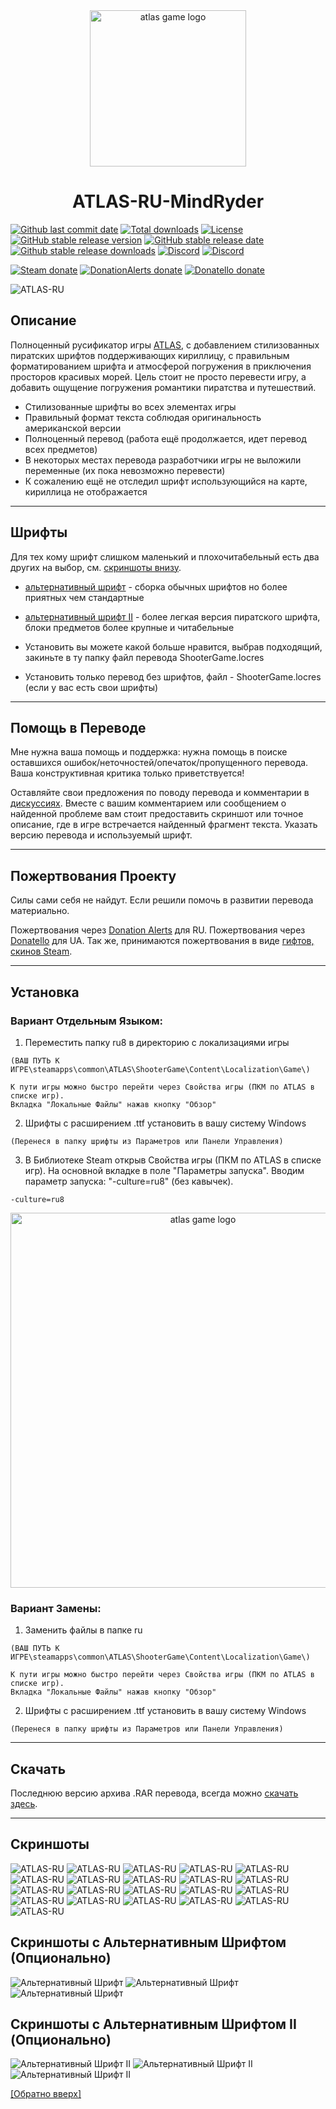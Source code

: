 <div align="center"><img src="https://github.com/mindryder/ATLAS-RU/raw/main/preview/atlas.png" width="250" alt="atlas game logo" align="center" style="max-width: 100%;">

# ATLAS-RU-MindRyder
</div>

[![Github last commit date](https://img.shields.io/github/last-commit/mindryder/ATLAS-RU.svg?label=Updated&logo=github&cacheSeconds=600)](https://github.com/mindryder/ATLAS-RU/commits)
[![Total downloads](https://img.shields.io/github/downloads/mindryder/ATLAS-RU/total.svg?label=Downloads&logo=github&cacheSeconds=600)](https://github.com/mindryder/ATLAS-RU/releases)
[![License](https://img.shields.io/github/license/mindryder/ATLAS-RU.svg?label=License&logo=apache&cacheSeconds=2592000)](https://github.com/mindryder/ATLAS-RU/blob/main/LICENSE.txt)
[![GitHub stable release version](https://img.shields.io/github/v/release/mindryder/ATLAS-RU.svg?label=Stable&logo=github&cacheSeconds=600)](https://github.com/mindryder/ATLAS-RU/releases/latest)
[![GitHub stable release date](https://img.shields.io/github/release-date/mindryder/ATLAS-RU.svg?label=Released&logo=github&cacheSeconds=600)](https://github.com/mindryder/ATLAS-RU/releases/latest)
[![Github stable release downloads](https://img.shields.io/github/downloads/mindryder/ATLAS-RU/latest/total.svg?label=Downloads&logo=github&cacheSeconds=600)](https://github.com/mindryder/ATLAS-RU/releases/latest)
[![Discord](https://img.shields.io/discord/472567888549773313.svg?color=7289da&label=Discord%20%D1%80%D1%83%D1%81%D1%81%D0%BA%D0%BE%D0%B3%D0%BE%D0%B2%D0%BE%D1%80%D1%8F%D1%89%D0%B8%D1%85%20%D0%BF%D0%BE%20%D0%B8%D0%B3%D1%80%D0%B5%20ATLAS&logo=discord&logoColor=white&cacheSeconds=3600)](https://discord.gg/FAMBjBt)
[![Discord](https://discord.com/api/guilds/472567888549773313/widget.png)](https://discord.gg/FAMBjBt)

[![Steam donate](https://img.shields.io/badge/Steam-donate-000000.svg?logo=steam)](https://steamcommunity.com/tradeoffer/new/?partner=14288470&amp;token=1JHFSV4e)
[![DonationAlerts donate](https://img.shields.io/badge/Donation%20Alerts-donate-blueviolet)](https://www.donationalerts.com/r/mindryder)
[![Donatello donate](https://img.shields.io/badge/Donatello-donate-blueviolet)](https://donatello.to/MindRyder)

![ATLAS-RU](https://github.com/mindryder/ATLAS-RU/raw/main/preview/1.png)
## Описание

Полноценный русификатор игры [ATLAS](https://store.steampowered.com/app/834910/ATLAS/), с добавлением стилизованных пиратских шрифтов поддерживающих кириллицу, с правильным форматированием шрифта и атмосферой погружения в приключения просторов красивых морей. Цель стоит не просто перевести игру, а добавить ощущение погружения романтики пиратства и путешествий.

- Стилизованные шрифты во всех элементах игры
- Правильный формат текста соблюдая оригинальность американской версии
- Полноценный перевод (работа ещё продолжается, идет перевод всех предметов)
- В некоторых местах перевода разработчики игры не выложили переменные (их пока невозможно перевести)
- К сожалению ещё не отследил шрифт использующийся на карте, кириллица не отображается
---
## Шрифты

Для тех кому шрифт слишком маленький и плохочитабельный есть два других на выбор, см. [скриншоты внизу](https://github.com/mindryder/ATLAS-RU/blob/main/README.md#%D1%81%D0%BA%D1%80%D0%B8%D0%BD%D1%88%D0%BE%D1%82%D1%8B-%D1%81-%D0%B0%D0%BB%D1%8C%D1%82%D0%B5%D1%80%D0%BD%D0%B0%D1%82%D0%B8%D0%B2%D0%BD%D1%8B%D0%BC-%D1%88%D1%80%D0%B8%D1%84%D1%82%D0%BE%D0%BC-%D0%BE%D0%BF%D1%86%D0%B8%D0%BE%D0%BD%D0%B0%D0%BB%D1%8C%D0%BD%D0%BE). 

- [альтернативный шрифт](https://github.com/mindryder/ATLAS-RU/blob/main/README.md#%D1%81%D0%BA%D1%80%D0%B8%D0%BD%D1%88%D0%BE%D1%82%D1%8B-%D1%81-%D0%B0%D0%BB%D1%8C%D1%82%D0%B5%D1%80%D0%BD%D0%B0%D1%82%D0%B8%D0%B2%D0%BD%D1%8B%D0%BC-%D1%88%D1%80%D0%B8%D1%84%D1%82%D0%BE%D0%BC-%D0%BE%D0%BF%D1%86%D0%B8%D0%BE%D0%BD%D0%B0%D0%BB%D1%8C%D0%BD%D0%BE) - сборка обычных шрифтов но более приятных чем стандартные 
- [альтернативный шрифт II](https://github.com/mindryder/ATLAS-RU/blob/main/README.md#%D1%81%D0%BA%D1%80%D0%B8%D0%BD%D1%88%D0%BE%D1%82%D1%8B-%D1%81-%D0%B0%D0%BB%D1%8C%D1%82%D0%B5%D1%80%D0%BD%D0%B0%D1%82%D0%B8%D0%B2%D0%BD%D1%8B%D0%BC-%D1%88%D1%80%D0%B8%D1%84%D1%82%D0%BE%D0%BC-ii-%D0%BE%D0%BF%D1%86%D0%B8%D0%BE%D0%BD%D0%B0%D0%BB%D1%8C%D0%BD%D0%BE) - более легкая версия пиратского шрифта, блоки предметов более крупные и читабельные

- Установить вы можете какой больше нравится, выбрав подходящий, закиньте в ту папку файл перевода ShooterGame.locres
- Установить только перевод без шрифтов, файл - ShooterGame.locres (если у вас есть свои шрифты)

---
## Помощь в Переводе

Мне нужна ваша помощь и поддержка: нужна помощь в поиске оставшихся ошибок/неточностей/опечаток/пропущенного перевода. Ваша конструктивная критика только приветствуется!

Оставляйте свои предложения по поводу перевода и комментарии в [дискуссиях](https://github.com/mindryder/ATLAS-RU/discussions). Вместе с вашим комментарием или сообщением о найденной проблеме вам стоит предоставить скриншот или точное описание, где в игре встречается найденный фрагмент текста. Указать версию перевода и используемый шрифт.

---
## Пожертвования Проекту

Силы сами себя не найдут. Если решили помочь в развитии перевода материально. 

Пожертвования через [Donation Alerts](https://www.donationalerts.com/r/mindryder) для RU.
Пожертвования через [Donatello](https://donatello.to/MindRyder) для UA.
Так же, принимаются пожертвования в виде [гифтов, скинов Steam](https://steamcommunity.com/tradeoffer/new/?partner=14288470&amp;token=1JHFSV4e).

---
## Установка

### Вариант Отдельным Языком:

1. Переместить папку ru8 в директорию с локализациями игры 
```
(ВАШ ПУТЬ К ИГРЕ\steamapps\common\ATLAS\ShooterGame\Content\Localization\Game\)

К пути игры можно быстро перейти через Свойства игры (ПКМ по ATLAS в списке игр). 
Вкладка "Локальные Файлы" нажав кнопку "Обзор"
```
2. Шрифты с расширением .ttf установить в вашу систему Windows
```
(Перенеся в папку шрифты из Параметров или Панели Управления)
```
3. В Библиотеке Steam открыв Свойства игры (ПКМ по ATLAS в списке игр).
На основной вкладке в поле "Параметры запуска". 
Вводим параметр запуска: "-culture=ru8" (без кавычек).
```
-culture=ru8
```
<div align="center"><img src="https://github.com/mindryder/ATLAS-RU/raw/main/русификатор/Установка.png" width="600" alt="atlas game logo" align="center" style="max-width: 100%;"></div>

### Вариант Замены:

1. Заменить файлы в папке ru
```
(ВАШ ПУТЬ К ИГРЕ\steamapps\common\ATLAS\ShooterGame\Content\Localization\Game\)

К пути игры можно быстро перейти через Свойства игры (ПКМ по ATLAS в списке игр). 
Вкладка "Локальные Файлы" нажав кнопку "Обзор"
```
2. Шрифты с расширением .ttf установить в вашу систему Windows
```
(Перенеся в папку шрифты из Параметров или Панели Управления)
```

---
## Скачать

Последнюю версию архива .RAR перевода, всегда можно [скачать здесь](https://github.com/mindryder/ATLAS-RU/releases/latest).

---
## Скриншоты

![ATLAS-RU](https://github.com/mindryder/ATLAS-RU/raw/main/preview/2.png)
![ATLAS-RU](https://github.com/mindryder/ATLAS-RU/raw/main/preview/3.png)
![ATLAS-RU](https://github.com/mindryder/ATLAS-RU/raw/main/preview/4.png)
![ATLAS-RU](https://github.com/mindryder/ATLAS-RU/raw/main/preview/5.png)
![ATLAS-RU](https://github.com/mindryder/ATLAS-RU/raw/main/preview/6.png)
![ATLAS-RU](https://github.com/mindryder/ATLAS-RU/raw/main/preview/7.png)
![ATLAS-RU](https://github.com/mindryder/ATLAS-RU/raw/main/preview/8.png)
![ATLAS-RU](https://github.com/mindryder/ATLAS-RU/raw/main/preview/9.png)
![ATLAS-RU](https://github.com/mindryder/ATLAS-RU/raw/main/preview/10.png)
![ATLAS-RU](https://github.com/mindryder/ATLAS-RU/raw/main/preview/11.png)
![ATLAS-RU](https://github.com/mindryder/ATLAS-RU/raw/main/preview/12.png)
![ATLAS-RU](https://github.com/mindryder/ATLAS-RU/raw/main/preview/13.png)
![ATLAS-RU](https://github.com/mindryder/ATLAS-RU/raw/main/preview/14.png)
![ATLAS-RU](https://github.com/mindryder/ATLAS-RU/raw/main/preview/15.png)
![ATLAS-RU](https://github.com/mindryder/ATLAS-RU/raw/main/preview/16.png)
![ATLAS-RU](https://github.com/mindryder/ATLAS-RU/raw/main/preview/17.png)
![ATLAS-RU](https://github.com/mindryder/ATLAS-RU/raw/main/preview/18.png)
![ATLAS-RU](https://github.com/mindryder/ATLAS-RU/raw/main/preview/19.png)
![ATLAS-RU](https://github.com/mindryder/ATLAS-RU/raw/main/preview/20.png)
![ATLAS-RU](https://github.com/mindryder/ATLAS-RU/raw/main/preview/21.png)
![ATLAS-RU](https://github.com/mindryder/ATLAS-RU/raw/main/preview/22.png)

## Скриншоты с Альтернативным Шрифтом (Опционально)

![Альтернативный Шрифт](https://github.com/mindryder/ATLAS-RU/raw/main/preview/alt_font1.png)
![Альтернативный Шрифт](https://github.com/mindryder/ATLAS-RU/raw/main/preview/alt_font2.png)
![Альтернативный Шрифт](https://github.com/mindryder/ATLAS-RU/raw/main/preview/alt_font3.png)

## Скриншоты с Альтернативным Шрифтом II (Опционально)

![Альтернативный Шрифт II](https://github.com/mindryder/ATLAS-RU/raw/main/preview/alt_font2_1.png)
![Альтернативный Шрифт II](https://github.com/mindryder/ATLAS-RU/raw/main/preview/alt_font2_2.png)
![Альтернативный Шрифт II](https://github.com/mindryder/ATLAS-RU/raw/main/preview/alt_font2_3.png)

[[Обратно вверх]](https://github.com/mindryder/ATLAS-RU#%D0%BE%D0%BF%D0%B8%D1%81%D0%B0%D0%BD%D0%B8%D0%B5)
